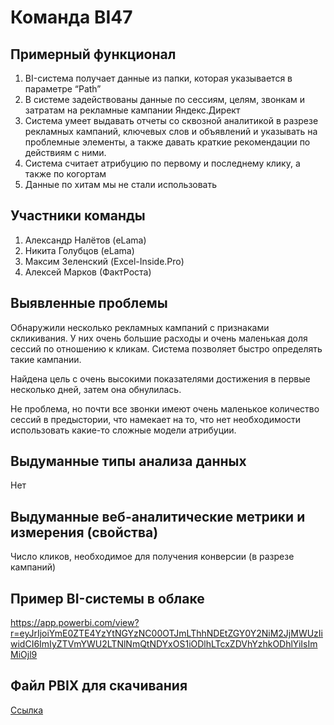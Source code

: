 # Команда BI47

## Примерный функционал
1.	BI-система получает данные из папки, которая указывается в параметре “Path”
2.	В системе задействованы данные по сессиям, целям, звонкам и затратам на рекламные кампании Яндекс.Директ
3.	Система умеет выдавать отчеты со сквозной аналитикой в разрезе рекламных кампаний, ключевых слов и объявлений и указывать на проблемные элементы, а также давать краткие рекомендации по действиям с ними.
4.	Система считает атрибуцию по первому и последнему клику, а также по когортам
5.	Данные по хитам мы не стали использовать 

## Участники команды
1.	Александр Налётов (eLama)
2.	Никита Голубцов (eLama)
3.	Максим Зеленский (Excel-Inside.Pro)
4.	Алексей Марков (ФактРоста)
## Выявленные проблемы
Обнаружили несколько рекламных кампаний с признаками скликивания. У них очень большие расходы и очень маленькая доля сессий по отношению к кликам. Система позволяет быстро определять такие кампании.

Найдена цель с очень высокими показателями достижения в первые несколько дней, затем она обнулилась.

Не проблема, но почти все звонки имеют очень маленькое количество сессий в предыстории, что намекает на то, что нет необходимости использовать какие-то сложные модели атрибуции.

## Выдуманные типы анализа данных
Нет

## Выдуманные веб-аналитические метрики и измерения (свойства)
Число кликов, необходимое для получения конверсии (в разрезе кампаний)
## Пример BI-системы в облаке
https://app.powerbi.com/view?r=eyJrIjoiYmE0ZTE4YzYtNGYzNC00OTJmLThhNDEtZGY0Y2NiM2JjMWUzIiwidCI6ImIyZTVmYWU2LTNlNmQtNDYxOS1iODlhLTcxZDVhYzhkODhlYiIsImMiOjl9
## Файл PBIX для скачивания
[Ссылка](https://github.com/hohlick/CoReHackaton---BI47/releases/download/0.1/BI47-P.pbix)
